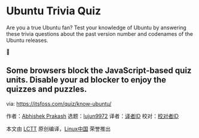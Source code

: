 [#]: subject: "Ubuntu Trivia Quiz"
[#]: via: "https://itsfoss.com/quiz/know-ubuntu/"
[#]: author: "Abhishek Prakash https://itsfoss.com/author/abhishek/"
[#]: collector: "lujun9972/lctt-scripts-1693450080"
[#]: translator: " "
[#]: reviewer: " "
[#]: publisher: " "
[#]: url: " "

Ubuntu Trivia Quiz
======

Are you a true Ubuntu fan? Test your knowledge of Ubuntu by answering these trivia questions about the past version number and codenames of the Ubuntu releases.

🚧

Some browsers block the JavaScript-based quiz units. ****Disable your ad blocker to enjoy the quizzes and puzzles****.
--------------------------------------------------------------------------------

via: https://itsfoss.com/quiz/know-ubuntu/

作者：[Abhishek Prakash][a]
选题：[lujun9972][b]
译者：[译者ID](https://github.com/译者ID)
校对：[校对者ID](https://github.com/校对者ID)

本文由 [LCTT](https://github.com/LCTT/TranslateProject) 原创编译，[Linux中国](https://linux.cn/) 荣誉推出

[a]: https://itsfoss.com/author/abhishek/
[b]: https://github.com/lujun9972
